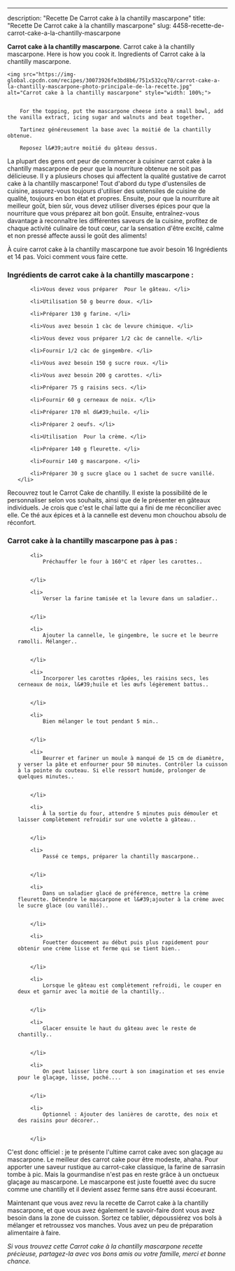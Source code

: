 ---
description: "Recette De Carrot cake à la chantilly mascarpone"
title: "Recette De Carrot cake à la chantilly mascarpone"
slug: 4458-recette-de-carrot-cake-a-la-chantilly-mascarpone

<p>
	<strong>Carrot cake à la chantilly mascarpone</strong>. 
	Carrot cake à la chantilly mascarpone. Here is how you cook it. Ingredients of Carrot cake à la chantilly mascarpone.
</p>
<p>
	
	<img src="https://img-global.cpcdn.com/recipes/30073926fe3bd8b6/751x532cq70/carrot-cake-a-la-chantilly-mascarpone-photo-principale-de-la-recette.jpg" alt="Carrot cake à la chantilly mascarpone" style="width: 100%;">
	
	
		For the topping, put the mascarpone cheese into a small bowl, add the vanilla extract, icing sugar and walnuts and beat together.
	
		Tartinez généreusement la base avec la moitié de la chantilly obtenue.
	
		Reposez l&#39;autre moitié du gâteau dessus.
	
</p>

La plupart des gens ont peur de commencer à cuisiner carrot cake à la chantilly mascarpone de peur que la nourriture obtenue ne soit pas délicieuse. Il y a plusieurs choses qui affectent la qualité gustative de carrot cake à la chantilly mascarpone! Tout d'abord du type d'ustensiles de cuisine, assurez-vous toujours d'utiliser des ustensiles de cuisine de qualité, toujours en bon état et propres. Ensuite, pour que la nourriture ait meilleur goût, bien sûr, vous devez utiliser diverses épices pour que la nourriture que vous préparez ait bon goût. Ensuite, entraînez-vous davantage à reconnaître les différentes saveurs de la cuisine, profitez de chaque activité culinaire de tout cœur, car la sensation d'être excité, calme et non pressé affecte aussi le goût des aliments!

<!--inarticleads1-->

À cuire carrot cake à la chantilly mascarpone tue avoir besoin 16 Ingrédients et 14 pas. Voici comment vous faire cette.

<h3>Ingrédients de carrot cake à la chantilly mascarpone :</h3>

<ol>
	
		<li>Vous devez vous préparer  Pour le gâteau. </li>
	
		<li>Utilisation 50 g beurre doux. </li>
	
		<li>Préparer 130 g farine. </li>
	
		<li>Vous avez besoin 1 càc de levure chimique. </li>
	
		<li>Vous devez vous préparer 1/2 càc de cannelle. </li>
	
		<li>Fournir 1/2 càc de gingembre. </li>
	
		<li>Vous avez besoin 150 g sucre roux. </li>
	
		<li>Vous avez besoin 200 g carottes. </li>
	
		<li>Préparer 75 g raisins secs. </li>
	
		<li>Fournir 60 g cerneaux de noix. </li>
	
		<li>Préparer 170 ml d&#39;huile. </li>
	
		<li>Préparer 2 oeufs. </li>
	
		<li>Utilisation  Pour la crème. </li>
	
		<li>Préparer 140 g fleurette. </li>
	
		<li>Fournir 140 g mascarpone. </li>
	
		<li>Préparer 30 g sucre glace ou 1 sachet de sucre vanillé. </li>
	
</ol>

Recouvrez tout le Carrot Cake de chantilly. Il existe la possibilité de le personnaliser selon vos souhaits, ainsi que de le présenter en gâteaux individuels. Je crois que c&#39;est le chaï latte qui a fini de me réconcilier avec elle. Ce thé aux épices et à la cannelle est devenu mon chouchou absolu de réconfort. 

<!--inarticleads2-->

<h3>Carrot cake à la chantilly mascarpone pas à pas :</h3>

<ol>
	
		<li>
			Préchauffer le four à 160°C et râper les carottes..
			
			
		</li>
	
		<li>
			Verser la farine tamisée et la levure dans un saladier..
			
			
		</li>
	
		<li>
			Ajouter la cannelle, le gingembre, le sucre et le beurre ramolli. Mélanger..
			
			
		</li>
	
		<li>
			Incorporer les carottes râpées, les raisins secs, les cerneaux de noix, l&#39;huile et les œufs légèrement battus..
			
			
		</li>
	
		<li>
			Bien mélanger le tout pendant 5 min..
			
			
		</li>
	
		<li>
			Beurrer et fariner un moule à manqué de 15 cm de diamètre, y verser la pâte et enfourner pour 50 minutes. Contrôler la cuisson à la pointe du couteau. Si elle ressort humide, prolonger de quelques minutes..
			
			
		</li>
	
		<li>
			À la sortie du four, attendre 5 minutes puis démouler et laisser complètement refroidir sur une volette à gâteau..
			
			
		</li>
	
		<li>
			Passé ce temps, préparer la chantilly mascarpone..
			
			
		</li>
	
		<li>
			Dans un saladier glacé de préférence, mettre la crème fleurette. Détendre le mascarpone et l&#39;ajouter à la crème avec le sucre glace (ou vanillé)..
			
			
		</li>
	
		<li>
			Fouetter doucement au début puis plus rapidement pour obtenir une crème lisse et ferme qui se tient bien..
			
			
		</li>
	
		<li>
			Lorsque le gâteau est complètement refroidi, le couper en deux et garnir avec la moitié de la chantilly..
			
			
		</li>
	
		<li>
			Glacer ensuite le haut du gâteau avec le reste de chantilly..
			
			
		</li>
	
		<li>
			On peut laisser libre court à son imagination et ses envie pour le glaçage, lisse, poché....
			
			
		</li>
	
		<li>
			Optionnel : Ajouter des lanières de carotte, des noix et des raisins pour décorer..
			
			
		</li>
	
</ol>

C&#39;est donc officiel : je te présente l&#39;ultime carrot cake avec son glaçage au mascarpone. Le meilleur des carrot cake pour être modeste, ahaha. Pour apporter une saveur rustique au carrot-cake classique, la farine de sarrasin tombe à pic. Mais la gourmandise n&#39;est pas en reste grâce à un onctueux glaçage au mascarpone. Le mascarpone est juste fouetté avec du sucre comme une chantilly et il devient assez ferme sans être aussi écoeurant. 

<!--inarticleads1-->

<p>
Maintenant que vous avez revu la recette de Carrot cake à la chantilly mascarpone, et que vous avez également le savoir-faire dont vous avez besoin dans la zone de cuisson. Sortez ce tablier, dépoussiérez vos bols à mélanger et retroussez vos manches. Vous avez un peu de préparation alimentaire à faire.
</p>

<p>
<i>Si vous trouvez cette Carrot cake à la chantilly mascarpone recette précieuse, partagez-la avec vos bons amis ou votre famille, merci et bonne chance.</i>
</p>
